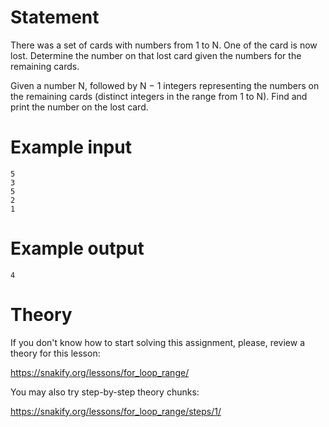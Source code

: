 # Statement

There was a set of cards with numbers from 1 to N. One of the card is now lost. Determine the number on that lost card given the numbers for the remaining cards.

Given a number N, followed by N − 1 integers representing the numbers on the remaining cards (distinct integers in the range from 1 to N). Find and print the number on the lost card.


# Example input

```
5
3
5
2
1
```

# Example output

```
4
```

# Theory

If you don't know how to start solving this assignment, please, review a theory for this lesson:

https://snakify.org/lessons/for_loop_range/  

You may also try step-by-step theory chunks:

https://snakify.org/lessons/for_loop_range/steps/1/